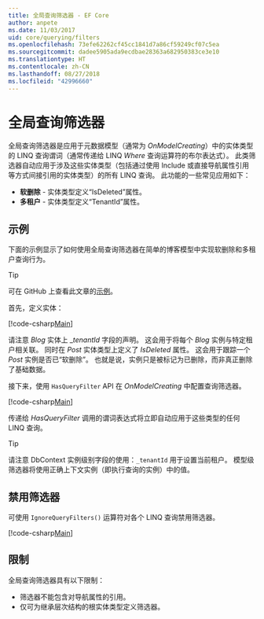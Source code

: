 ```yaml
---
title: 全局查询筛选器 - EF Core
author: anpete
ms.date: 11/03/2017
uid: core/querying/filters
ms.openlocfilehash: 73efe62262cf45cc1841d7a86cf59249cf07c5ea
ms.sourcegitcommit: dadee5905ada9ecdbae28363a682950383ce3e10
ms.translationtype: HT
ms.contentlocale: zh-CN
ms.lasthandoff: 08/27/2018
ms.locfileid: "42996660"
---
```

# <a name="global-query-filters"></a>全局查询筛选器

全局查询筛选器是应用于元数据模型（通常为 *OnModelCreating*）中的实体类型的 LINQ 查询谓词（通常传递给 LINQ *Where* 查询运算符的布尔表达式）。 此类筛选器自动应用于涉及这些实体类型（包括通过使用 Include 或直接导航属性引用等方式间接引用的实体类型）的所有 LINQ 查询。 此功能的一些常见应用如下：

* **软删除** - 实体类型定义“IsDeleted”属性。
* **多租户** - 实体类型定义“TenantId”属性。

## <a name="example"></a>示例

下面的示例显示了如何使用全局查询筛选器在简单的博客模型中实现软删除和多租户查询行为。

> [!TIP]
> 可在 GitHub 上查看此文章的[示例](https://github.com/aspnet/EntityFrameworkCore/tree/master/samples/QueryFilters)。

首先，定义实体：

[!code-csharp[Main](../../../efcore-repo/samples/QueryFilters/Program.cs#Entities)]

请注意 _Blog_ 实体上 __tenantId_ 字段的声明。 这会用于将每个 _Blog_ 实例与特定租户相关联。 同时在 _Post_ 实体类型上定义了 _IsDeleted_ 属性。 这会用于跟踪一个 _Post_ 实例是否已“软删除”。 也就是说，实例只是被标记为已删除，而非真正删除了基础数据。

接下来，使用 ```HasQueryFilter``` API 在 _OnModelCreating_ 中配置查询筛选器。

[!code-csharp[Main](../../../efcore-repo/samples/QueryFilters/Program.cs#Configuration)]

传递给 _HasQueryFilter_ 调用的谓词表达式将立即自动应用于这些类型的任何 LINQ 查询。

> [!TIP]
> 请注意 DbContext 实例级别字段的使用：```_tenantId``` 用于设置当前租户。 模型级筛选器将使用正确上下文实例（即执行查询的实例）中的值。

## <a name="disabling-filters"></a>禁用筛选器

可使用 ```IgnoreQueryFilters()``` 运算符对各个 LINQ 查询禁用筛选器。

[!code-csharp[Main](../../../efcore-repo/samples/QueryFilters/Program.cs#IgnoreFilters)]

## <a name="limitations"></a>限制

全局查询筛选器具有以下限制：

* 筛选器不能包含对导航属性的引用。
* 仅可为继承层次结构的根实体类型定义筛选器。
